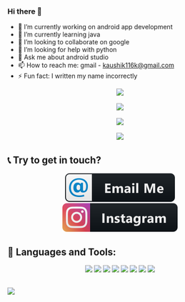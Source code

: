 ### Hi there 👋

- 🔭 I’m currently working on android app development
- 🌱 I’m currently learning java
- 👯 I’m looking to collaborate on google
- 🤔 I’m looking for help with python
- 💬 Ask me about android studio
- 📫 How to reach me: gmail - kaushik116k@gmail.com
- ⚡ Fun fact: I written my name incorrectly

<p align="center">
  <img src = "https://github-readme-stats.vercel.app/api?username=kaushik116k&show_icons=true&theme=highcontrast">
  </p>
<p align="center">
  <img src = "https://komarev.com/ghpvc/?username=kaushik116k&color=green">
  </p>
 <p align="center">
  <img src = "https://github-readme-streak-stats.herokuapp.com/?user=kaushik116k">
  </p>
<p align="center">
  <img src = "https://github-readme-stats.vercel.app/api/top-langs/?username=kaushik116k">
</p>

## 📞 Try to get in touch? 
<p align="center">
  <a href="mailto:kaushik116k@gmail.com">
    <img alt="Gmail" src="https://raw.githubusercontent.com/SVijayB/SVijayB/master/assets/SVG/Contact/email.svg" style="vertical-align:top margin:6px 4px"/>
  </a>

  <a href="https://www.instagram.com/kaushik116k2019/">
    <img alt="Instagram" src="https://raw.githubusercontent.com/SVijayB/SVijayB/master/assets/SVG/Contact/instagram.svg" style="vertical-align:top margin:6px 4px"/>
  </a>
</p>


## 🧰 Languages and Tools:
<p align="center">
  <img src = "https://img.shields.io/badge/Java-ED8B00?style=for-the-badge&logo=java&logoColor=white">
  <img src = "https://img.shields.io/badge/Python-FFD43B?style=for-the-badge&logo=python&logoColor=darkgreen">
  <img src = "https://img.shields.io/badge/C-00599C?style=for-the-badge&logo=c&logoColor=white">
  <img src = "https://img.shields.io/badge/firebase-ffca28?style=for-the-badge&logo=firebase&logoColor=black">
  <img src = "https://img.shields.io/badge/Android_Studio-3DDC84?style=for-the-badge&logo=android-studio&logoColor=white">
  <img src = "https://img.shields.io/badge/Windows-0078D6?style=for-the-badge&logo=windows&logoColor=white">
  <img src = "https://img.shields.io/badge/Adobe%20XD-470137?style=for-the-badge&logo=Adobe%20XD&logoColor=#FF61F6">
  <img src = "https://img.shields.io/badge/RStudio-75AADB?style=for-the-badge&logo=RStudio&logoColor=white">
</p>
<br />
<img src = "https://activity-graph.herokuapp.com/graph?username=kaushik116k&theme=react-dark">
